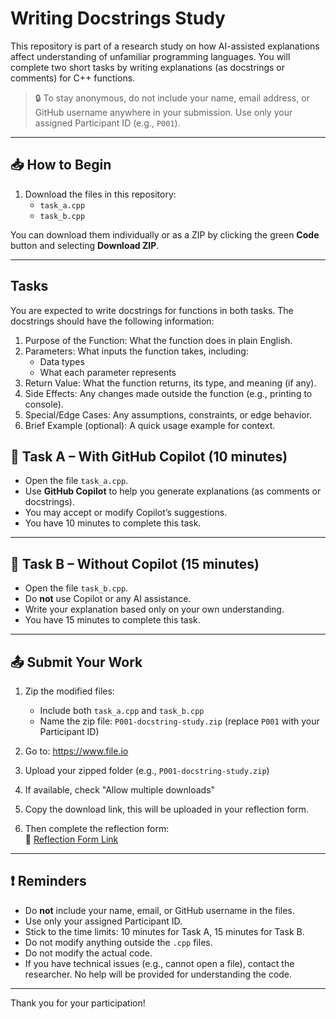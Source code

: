 # Writing Docstrings Study

This repository is part of a research study on how AI-assisted explanations affect understanding of unfamiliar programming languages. You will complete two short tasks by writing explanations (as docstrings or comments) for C++ functions.

> 🔒 To stay anonymous, do not include your name, email address, or GitHub username anywhere in your submission. Use only your assigned Participant ID (e.g., `P001`).

---

## 📥 How to Begin

1. Download the files in this repository:
   - `task_a.cpp`
   - `task_b.cpp`

You can download them individually or as a ZIP by clicking the green **Code** button and selecting **Download ZIP**.

---

## Tasks
You are expected to write docstrings for functions in both tasks. The docstrings should have the following information:
1. Purpose of the Function: What the function does in plain English.
2. Parameters: What inputs the function takes, including:
   - Data types
   - What each parameter represents
5. Return Value: What the function returns, its type, and meaning (if any).
6. Side Effects: Any changes made outside the function (e.g., printing to console).
7. Special/Edge Cases: Any assumptions, constraints, or edge behavior.
8. Brief Example (optional): A quick usage example for context.


## 🧪 Task A – With GitHub Copilot (10 minutes)

- Open the file `task_a.cpp`.
- Use **GitHub Copilot** to help you generate explanations (as comments or docstrings).
- You may accept or modify Copilot’s suggestions.
- You have 10 minutes to complete this task.

---

## 🧪 Task B – Without Copilot (15 minutes)

- Open the file `task_b.cpp`.
- Do **not** use Copilot or any AI assistance.
- Write your explanation based only on your own understanding.
- You have 15 minutes to complete this task.

---

## 📤 Submit Your Work

1. Zip the modified files:
   - Include both `task_a.cpp` and `task_b.cpp`
   - Name the zip file: `P001-docstring-study.zip` (replace `P001` with your Participant ID)

2. Go to: https://www.file.io
3. Upload your zipped folder (e.g., `P001-docstring-study.zip`)
4. If available, check "Allow multiple downloads"
5. Copy the download link, this will be uploaded in your reflection form.

6. Then complete the reflection form:  
📝 [Reflection Form Link](https://forms.gle/YOUR-REFLECTION-FORM)

---

## ❗ Reminders

- Do **not** include your name, email, or GitHub username in the files.
- Use only your assigned Participant ID.
- Stick to the time limits: 10 minutes for Task A, 15 minutes for Task B.
- Do not modify anything outside the `.cpp` files.
- Do not modify the actual code. 
- If you have technical issues (e.g., cannot open a file), contact the researcher. No help will be provided for understanding the code.

---

Thank you for your participation!
